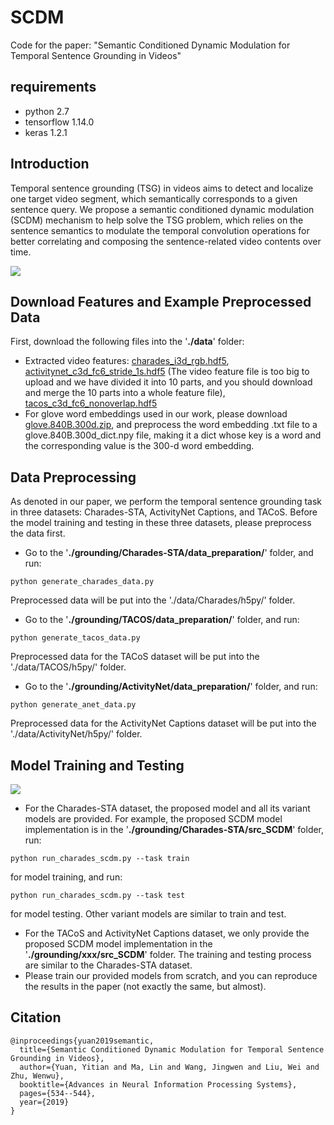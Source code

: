 # SCDM
Code for the paper: "Semantic Conditioned Dynamic Modulation for Temporal Sentence Grounding in Videos"

## requirements
* python 2.7
* tensorflow 1.14.0
* keras 1.2.1


## Introduction
 
Temporal sentence grounding (TSG) in videos aims to detect and localize one target video segment, which semantically corresponds to a given sentence query. We propose a semantic conditioned dynamic modulation (SCDM) mechanism to help solve the TSG problem, which relies on the sentence semantics to modulate the temporal convolution operations for better correlating and composing the sentence-related video contents over time.

![](https://github.com/yytzsy/SCDM/blob/master/task.PNG)

## Download Features and Example Preprocessed Data

First, download the following files into the '**./data**' folder:
* Extracted video features: [charades_i3d_rgb.hdf5](https://cloud.tsinghua.edu.cn/f/fd155bd64baf4359ada9/?dl=1), [activitynet_c3d_fc6_stride_1s.hdf5](https://cloud.tsinghua.edu.cn/d/203f17ed08ae41f69a0e/) (The video feature file is too big to upload and we have divided it into 10 parts, and you should download and merge the 10 parts into a whole feature file), [tacos_c3d_fc6_nonoverlap.hdf5](https://cloud.tsinghua.edu.cn/f/876b5550bd884bf1bb77/?dl=1)
* For glove word embeddings used in our work, please download [glove.840B.300d.zip](http://nlp.stanford.edu/data/glove.840B.300d.zip), and preprocess the word embedding .txt file to a glove.840B.300d_dict.npy file, making it a dict whose key is a word and the corresponding value is the 300-d word embedding. 

## Data Preprocessing

As denoted in our paper, we perform the temporal sentence grounding task in three datasets: Charades-STA, ActivityNet Captions, and TACoS. Before the model training and testing in these three datasets, please preprocess the data first. 

* Go to the '**./grounding/Charades-STA/data_preparation/**' folder, and run:
```
python generate_charades_data.py
```
Preprocessed data will be put into the './data/Charades/h5py/' folder.

* Go to the '**./grounding/TACOS/data_preparation/**' folder, and run:
```
python generate_tacos_data.py
```
Preprocessed data for the TACoS dataset will be put into the './data/TACOS/h5py/' folder.

* Go to the '**./grounding/ActivityNet/data_preparation/**' folder, and run:
```
python generate_anet_data.py
```
Preprocessed data for the ActivityNet Captions dataset will be put into the './data/ActivityNet/h5py/' folder.

## Model Training and Testing
![](https://github.com/yytzsy/SCDM/blob/master/model.PNG)

* For the Charades-STA dataset, the proposed model and all its variant models are provided. For example, the proposed SCDM model implementation is in the '**./grounding/Charades-STA/src_SCDM**' folder, run:
```
python run_charades_scdm.py --task train
```
for model training, and run:
```
python run_charades_scdm.py --task test
```
for model testing. Other variant models are similar to train and test.

* For the TACoS and ActivityNet Captions dataset, we only provide the proposed SCDM model implementation in the '**./grounding/xxx/src_SCDM**' folder. The training and testing process are similar to the Charades-STA dataset.
* Please train our provided models from scratch, and you can reproduce the results in the paper (not exactly the same, but almost).

## Citation
```
@inproceedings{yuan2019semantic,
  title={Semantic Conditioned Dynamic Modulation for Temporal Sentence Grounding in Videos},
  author={Yuan, Yitian and Ma, Lin and Wang, Jingwen and Liu, Wei and Zhu, Wenwu},
  booktitle={Advances in Neural Information Processing Systems},
  pages={534--544},
  year={2019}
}
```
